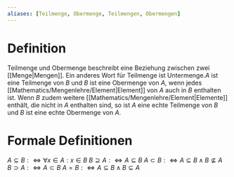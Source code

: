 ```yaml
---
aliases: [Teilmenge, Obermenge, Teilmengen, Obermengen]
---
```

# Definition
Teilmenge und Obermenge beschreibt eine Beziehung zwischen zwei [[Menge|Mengen]]. Ein anderes Wort für Teilmenge ist Untermenge.$A$ ist eine Teilmenge von $B$ und $B$ ist eine Obermenge von $A$, wenn jedes [[Mathematics/Mengenlehre/Element|Element]] von $A$ auch in $B$ enthalten ist. Wenn $B$ zudem weitere [[Mathematics/Mengenlehre/Element|Elemente]] enthält, die nicht in $A$ enthalten sind, so ist $A$ eine echte Teilmenge von $B$ und $B$ ist eine echte Obermenge von $A$.
# Formale Definitionen
$A \subseteq B: \iff \forall x \in A: x \in B$
$B \supseteq A:\iff A \subseteq B$
$A \subset B:\iff A \subseteq B \wedge B \nsubseteq A$
$B \supset A:\iff A \subset B$
$A=B:\iff A \subseteq B \wedge B \subseteq A$
